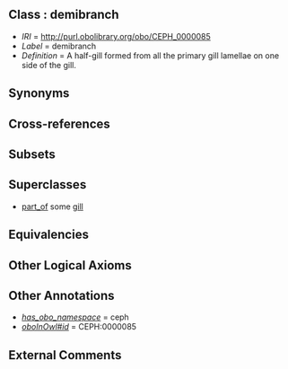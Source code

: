 
## Class : demibranch

 * *IRI* = http://purl.obolibrary.org/obo/CEPH_0000085
 * *Label* = demibranch
 * *Definition* = A half-gill formed from all the primary gill lamellae on one side of the gill.

## Synonyms


## Cross-references


## Subsets


## Superclasses

 * [part_of](../../BFO/50/BFO_0000050.md) some [gill](../../CEPH/22/CEPH_0000122.md)

## Equivalencies


## Other Logical Axioms


## Other Annotations

 * *[has_obo_namespace](../../ce/oboInOwl#hasOBONamespace.md)* = ceph
 * *[oboInOwl#id](../../id/oboInOwl#id.md)* = CEPH:0000085

## External Comments

